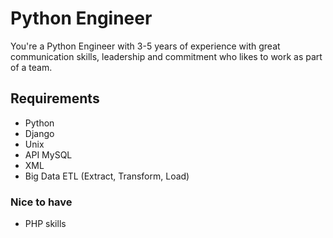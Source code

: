 # Python Engineer

You're a Python Engineer with 3-5 years of experience with great communication skills, leadership
and commitment who likes to work as part of a team.

## Requirements

* Python
* Django
* Unix
* API MySQL
* XML
* Big Data ETL (Extract, Transform, Load)

### Nice to have

* PHP skills
